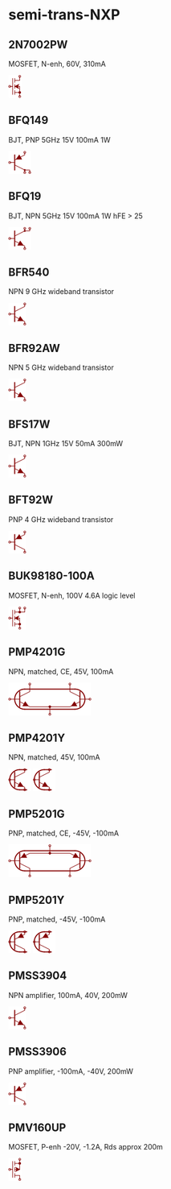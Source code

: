 # semi-trans-NXP

## 2N7002PW
MOSFET, N-enh, 60V, 310mA

![2N7002PW__1__1](images/semi-trans-NXP__2N7002PW__1__1.png?raw=true) 

## BFQ149
BJT, PNP 5GHz 15V 100mA 1W

![BFQ149__1__1](images/semi-trans-NXP__BFQ149__1__1.png?raw=true) 

## BFQ19
BJT, NPN 5GHz 15V 100mA 1W hFE > 25

![BFQ19__1__1](images/semi-trans-NXP__BFQ19__1__1.png?raw=true) 

## BFR540
NPN 9 GHz wideband transistor

![BFR540__1__1](images/semi-trans-NXP__BFR540__1__1.png?raw=true) 

## BFR92AW
NPN 5 GHz wideband transistor

![BFR92AW__1__1](images/semi-trans-NXP__BFR92AW__1__1.png?raw=true) 

## BFS17W
BJT, NPN 1GHz 15V 50mA 300mW

![BFS17W__1__1](images/semi-trans-NXP__BFS17W__1__1.png?raw=true) 

## BFT92W
PNP 4 GHz wideband transistor

![BFT92W__1__1](images/semi-trans-NXP__BFT92W__1__1.png?raw=true) 

## BUK98180-100A
MOSFET, N-enh, 100V 4.6A logic level

![BUK98180-100A__1__1](images/semi-trans-NXP__BUK98180-100A__1__1.png?raw=true) 

## PMP4201G
NPN, matched, CE, 45V, 100mA

![PMP4201G__1__1](images/semi-trans-NXP__PMP4201G__1__1.png?raw=true) 

## PMP4201Y
NPN, matched, 45V, 100mA

![PMP4201Y__1__1](images/semi-trans-NXP__PMP4201Y__1__1.png?raw=true) 
![PMP4201Y__2__1](images/semi-trans-NXP__PMP4201Y__2__1.png?raw=true) 

## PMP5201G
PNP, matched, CE, -45V, -100mA

![PMP5201G__1__1](images/semi-trans-NXP__PMP5201G__1__1.png?raw=true) 

## PMP5201Y
PNP, matched, -45V, -100mA

![PMP5201Y__1__1](images/semi-trans-NXP__PMP5201Y__1__1.png?raw=true) 
![PMP5201Y__2__1](images/semi-trans-NXP__PMP5201Y__2__1.png?raw=true) 

## PMSS3904
NPN amplifier, 100mA, 40V, 200mW

![PMSS3904__1__1](images/semi-trans-NXP__PMSS3904__1__1.png?raw=true) 

## PMSS3906
PNP amplifier, -100mA, -40V, 200mW

![PMSS3906__1__1](images/semi-trans-NXP__PMSS3906__1__1.png?raw=true) 

## PMV160UP
MOSFET, P-enh -20V, -1.2A, Rds approx 200m

![PMV160UP__1__1](images/semi-trans-NXP__PMV160UP__1__1.png?raw=true) 

